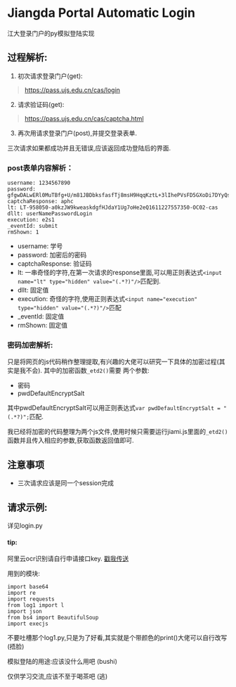 # Jiangda Portal Automatic Login
 江大登录门户的py模拟登陆实现

## 过程解析:
1. 初次请求登录门户(get):
>https://pass.ujs.edu.cn/cas/login
2. 请求验证码(get): 
>https://pass.ujs.edu.cn/cas/captcha.html
3. 再次用请求登录门户(post),并提交登录表单.

三次请求如果都成功并且无错误,应该返回成功登陆后的界面.

### post表单内容解析：
```
username: 1234567890
password: gfgwDALwERl0MuTBfg+U/m81JBDbksfasfTj8msH9HqqKztL+3lIhePVsFD5GXoDi7DYyQs7YoeN1Yz0RlMhegECvXfiIsQ=
captchaResponse: aphc
lt: LT-958050-a0kzJW9kweaskdgfHJdaY1Ug7oHe2eQ1611227557350-OC02-cas
dllt: userNamePasswordLogin
execution: e2s1
_eventId: submit
rmShown: 1
```
+ username: 学号
+ password: 加密后的密码
+ captchaResponse: 验证码
+ lt: 一串奇怪的字符,在第一次请求的response里面,可以用正则表达式`<input name="lt" type="hidden" value="(.*?)"/>`匹配到.
+ dllt: 固定值
+ execution: 奇怪的字符,使用正则表达式`<input name="execution" type="hidden" value="(.*?)"/>`匹配
+ _eventId: 固定值
+ rmShown: 固定值

### 密码加密解析:
只是将网页的js代码稍作整理提取,有兴趣的大佬可以研究一下具体的加密过程(其实是我不会).
其中的加密函数`_etd2()`需要
两个参数:
+ 密码
+ pwdDefaultEncryptSalt

其中pwdDefaultEncryptSalt可以用正则表达式`var pwdDefaultEncryptSalt = "(.*?)";`匹配.

我已经将加密的代码整理为两个js文件,使用时候只需要运行jiami.js里面的`_etd2()`函数并且传入相应的参数,获取函数返回值即可.

## 注意事项
+ 三次请求应该是同一个session完成

## 请求示例:
详见login.py
#### tip:
阿里云ocr识别请自行申请接口key. [戳我传送](https://market.aliyun.com/products/57124001/cmapi020020.html)

用到的模块:
```
import base64
import re
import requests
from log1 import l
import json
from bs4 import BeautifulSoup
import execjs
```
不要吐槽那个log1.py,只是为了好看,其实就是个带颜色的print()大佬可以自行改写(捂脸)

模拟登陆的用途:应该没什么用吧 (bushi)

仅供学习交流,应该不至于喝茶吧 (逃)


